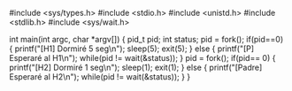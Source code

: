 #include <sys/types.h>
#include <stdio.h>
#include <unistd.h>
#include <stdlib.h>
#include <sys/wait.h>

int main(int argc, char *argv[])
{
  pid_t pid;
  int status;
  pid = fork();
  if(pid==0)
    {
      printf("[H1] Dormiré 5 seg\n");
      sleep(5);
      exit(5);
    }
    else
    {
      printf("[P] Esperaré al H1\n");
      while(pid != wait(&status));
    }
  pid = fork();
  if(pid== 0)
  {
    printf("[H2] Dormiré 1 seg\n");
    sleep(1);
    exit(1);
  }
  else
  {
    printf("[Padre] Esperaré al H2\n");
    while(pid != wait(&status));
  }
}


